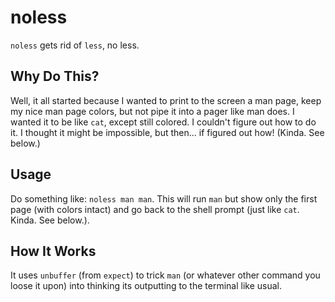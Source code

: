 # noless

`noless` gets rid of `less`, no less.

## Why Do This?

Well, it all started because I wanted to print to the screen a man page, keep my nice man page colors, but not pipe it into a pager like man does. I wanted it to be like `cat`, except still colored. I couldn't figure out how to do it. I thought it might be impossible, but then... if figured out how! (Kinda. See below.)

## Usage

Do something like: `noless man man`. This will run `man` but show only the first page (with colors intact) and go back to the shell prompt (just like `cat`. Kinda. See below.).

## How It Works

It uses `unbuffer` (from `expect`) to trick `man` (or whatever other command you loose it upon) into thinking its outputting to the terminal like usual.
